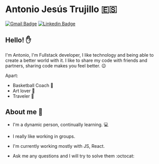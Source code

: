 # Antonio Jesús Trujillo  :es:



[![Gmail Badge](https://img.shields.io/badge/-antonio1hua@gmail.com-c14438?style=flat-square&logo=Gmail&logoColor=white&link=mailto:antonio1hua@gmail.com)](mailto:antoniotmdev@gmail.com)
[![Linkedin Badge](https://img.shields.io/badge/AntonioTrujillo-blue?style=flat-square&logo=Linkedin&logoColor=white&link=https://www.linkedin.com/in/antonio-trujillo-aa74ba195/)](https://www.linkedin.com/in/antonio-trujillo-aa74ba195/) 
## Hello! :hand:

I'm Antonio, I'm Fullstack developer, I like technology and being able to create a better world with it.
I like to share my code with friends and partners, sharing code makes you feel better. :wink:

Apart:
- Basketball Coach :basketball:
- Art lover :art:
- Traveler :statue_of_liberty:

## About me :man:

- I'm a dynamic person, continually learning. :computer:

- I really like working in groups.

- I'm currently working mostly with JS, React. 

- Ask me any questions and I will try to solve them :octocat: 
